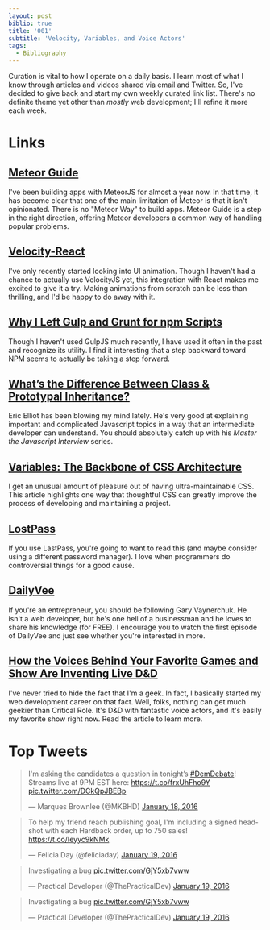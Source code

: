 ```yaml
---
layout: post
biblio: true
title: '001'
subtitle: 'Velocity, Variables, and Voice Actors'
tags:
  - Bibliography
---
```


Curation is vital to how I operate on a daily basis. I learn most of what I know through articles and videos shared via email and Twitter. So, I've decided to give back and start my own weekly curated link list. There's no definite theme yet other than *mostly* web development; I'll refine it more each week.

# Links

## [Meteor Guide](http://guide.meteor.com)

I've been building apps with MeteorJS for almost a year now. In that time, it has become clear that one of the main limitation of Meteor is that it isn't opinionated. There is no "Meteor Way" to build apps. Meteor Guide is a step in the right direction, offering Meteor developers a common way of handling popular problems.

## [Velocity-React](https://github.com/twitter-fabric/velocity-react)

I've only recently started looking into UI animation. Though I haven't had a chance to actually use VelocityJS yet, this integration with React makes me excited to give it a try. Making animations from scratch can be less than thrilling, and I'd be happy to do away with it.

## [Why I Left Gulp and Grunt for npm Scripts](https://medium.com/@housecor/why-i-left-gulp-and-grunt-for-npm-scripts-3d6853dd22b8#.xkw6bxg3y)

Though I haven't used GulpJS much recently, I have used it often in the past and recognize its utility. I find it interesting that a step backward toward NPM seems to actually be taking a step forward.

## [What’s the Difference Between Class & Prototypal Inheritance?](https://medium.com/javascript-scene/master-the-javascript-interview-what-s-the-difference-between-class-prototypal-inheritance-e4cd0a7562e9#.vsmk7q14h)

Eric Elliot has been blowing my mind lately. He's very good at explaining important and complicated Javascript topics in a way that an intermediate developer can understand. You should absolutely catch up with his *Master the Javascript Interview* series.

## [Variables: The Backbone of CSS Architecture](https://www.smashingmagazine.com/2016/01/variables-in-css-architecture/)

I get an unusual amount of pleasure out of having ultra-maintainable CSS. This article highlights one way that thoughtful CSS can greatly improve the process of developing and maintaining a project.

## [LostPass](https://www.seancassidy.me/lostpass.html)

If you use LastPass, you're going to want to read this (and maybe consider using a different password manager). I love when programmers do controversial things for a good cause.

## [DailyVee](https://www.youtube.com/playlist?list=PLfA33-E9P7FA-A72QKBw3noWuQbaVXqSD)

If you're an entrepreneur, you should be following Gary Vaynerchuk. He isn't a web developer, but he's one hell of a businessman and he loves to share his knowledge (for FREE). I encourage you to watch the first episode of DailyVee and just see whether you're interested in more.

## [How the Voices Behind Your Favorite Games and Show Are Inventing Live D&D](http://www.polygon.com/features/2016/1/11/10589378/how-the-voices-behind-your-favorite-games-and-shows-are-re-inventing)

I've never tried to hide the fact that I'm a geek. In fact, I basically started my web development career on that fact. Well, folks, nothing can get much geekier than Critical Role. It's D&D with fantastic voice actors, and it's easily my favorite show right now. Read the article to learn more.

# Top Tweets
<blockquote class="twitter-tweet" lang="en"><p lang="en" dir="ltr">I&#39;m asking the candidates a question in tonight’s <a href="https://twitter.com/hashtag/DemDebate?src=hash">#DemDebate</a>! Streams live at 9PM EST here: <a href="https://t.co/frxUhFho9Y">https://t.co/frxUhFho9Y</a> <a href="https://t.co/DCkQpJBEBp">pic.twitter.com/DCkQpJBEBp</a></p>&mdash; Marques Brownlee (@MKBHD) <a href="https://twitter.com/MKBHD/status/688901276625670144">January 18, 2016</a></blockquote> <script async src="//platform.twitter.com/widgets.js" charset="utf-8"></script>

<blockquote class="twitter-tweet" lang="en"><p lang="en" dir="ltr">To help my friend reach publishing goal, I&#39;m including a signed headshot with each Hardback order, up to 750 sales!&#10;<a href="https://t.co/Ieyyc9kNMk">https://t.co/Ieyyc9kNMk</a></p>&mdash; Felicia Day (@feliciaday) <a href="https://twitter.com/feliciaday/status/689530657177874432">January 19, 2016</a></blockquote> <script async src="//platform.twitter.com/widgets.js" charset="utf-8"></script>

<blockquote class="twitter-tweet" lang="en"><p lang="en" dir="ltr">Investigating a bug <a href="https://t.co/GjY5xb7vww">pic.twitter.com/GjY5xb7vww</a></p>&mdash; Practical Developer (@ThePracticalDev) <a href="https://twitter.com/ThePracticalDev/status/689456670611640320">January 19, 2016</a></blockquote> <script async src="//platform.twitter.com/widgets.js" charset="utf-8"></script>

<blockquote class="twitter-tweet" lang="en"><p lang="en" dir="ltr">Investigating a bug <a href="https://t.co/GjY5xb7vww">pic.twitter.com/GjY5xb7vww</a></p>&mdash; Practical Developer (@ThePracticalDev) <a href="https://twitter.com/ThePracticalDev/status/689456670611640320">January 19, 2016</a></blockquote> <script async src="//platform.twitter.com/widgets.js" charset="utf-8"></script>
